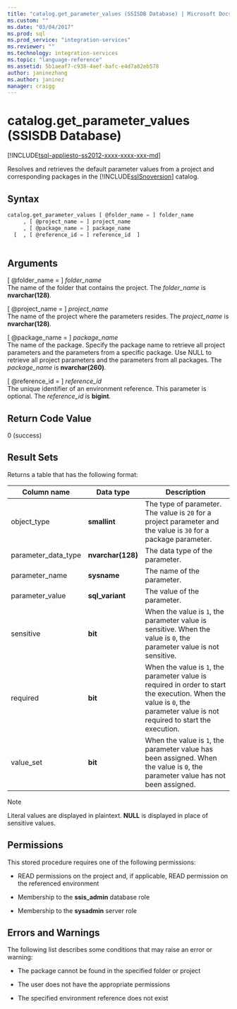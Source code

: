 ```yaml
---
title: "catalog.get_parameter_values (SSISDB Database) | Microsoft Docs"
ms.custom: ""
ms.date: "03/04/2017"
ms.prod: sql
ms.prod_service: "integration-services"
ms.reviewer: ""
ms.technology: integration-services
ms.topic: "language-reference"
ms.assetid: 5b1aeaf7-c938-4aef-bafc-e4d7a82eb578
author: janinezhang
ms.author: janinez
manager: craigg
---
```

# catalog.get_parameter_values (SSISDB Database)
[!INCLUDE[tsql-appliesto-ss2012-xxxx-xxxx-xxx-md](../../includes/tsql-appliesto-ss2012-xxxx-xxxx-xxx-md.md)]

  Resolves and retrieves the default parameter values from a project and corresponding packages in the [!INCLUDE[ssISnoversion](../../includes/ssisnoversion-md.md)] catalog.  
  
## Syntax  
  
```sql  
catalog.get_parameter_values [ @folder_name = ] folder_name  
     , [ @project_name = ] project_name  
     , [ @package_name = ] package_name  
  [  , [ @reference_id = ] reference_id  ]  
  
```  
  
## Arguments  
 [ @folder_name = ] *folder_name*  
 The name of the folder that contains the project. The *folder_name* is **nvarchar(128)**.  
  
 [ @project_name = ] *project_name*  
 The name of the project where the parameters resides. The *project_name* is **nvarchar(128)**.  
  
 [ @package_name = ] *package_name*  
 The name of the package. Specify the package name to retrieve all project parameters and the parameters from a specific package. Use NULL to retrieve all project parameters and the parameters from all packages. The *package_name* is **nvarchar(260)**.  
  
 [ @reference_id = ] *reference_id*  
 The unique identifier of an environment reference. This parameter is optional. The *reference_id* is **bigint**.  
  
## Return Code Value  
 0 (success)  
  
## Result Sets  
 Returns a table that has the following format:  
  
|Column name|Data type|Description|  
|-----------------|---------------|-----------------|  
|object_type|**smallint**|The type of parameter. The value is `20` for a project parameter and the value is `30` for a package parameter.|  
|parameter_data_type|**nvarchar(128)**|The data type of the parameter.|  
|parameter_name|**sysname**|The name of the parameter.|  
|parameter_value|**sql_variant**|The value of the parameter.|  
|sensitive|**bit**|When the value is `1`, the parameter value is sensitive. When the value is `0`, the parameter value is not sensitive.|  
|required|**bit**|When the value is `1`, the parameter value is required in order to start the execution. When the value is `0`, the parameter value is not required to start the execution.|  
|value_set|**bit**|When the value is `1`, the parameter value has been assigned. When the value is `0`, the parameter value has not been assigned.|  
  
> [!NOTE]  
>  Literal values are displayed in plaintext. **NULL** is displayed in place of sensitive values.  
  
## Permissions  
 This stored procedure requires one of the following permissions:  
  
-   READ permissions on the project and, if applicable, READ permission on the referenced environment  
  
-   Membership to the **ssis_admin** database role  
  
-   Membership to the **sysadmin** server role  
  
## Errors and Warnings  
 The following list describes some conditions that may raise an error or warning:  
  
-   The package cannot be found in the specified folder or project  
  
-   The user does not have the appropriate permissions  
  
-   The specified environment reference does not exist  
  
  
